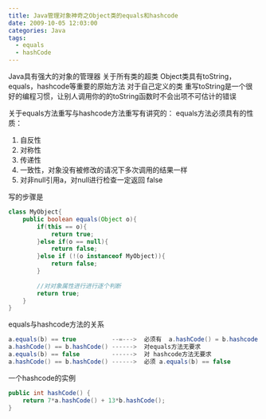 ```yaml
---
title: Java管理对象神奇之Object类的equals和hashcode
date: 2009-10-05 12:03:00
categories: Java
tags:
  - equals
  - hashCode
---
```


Java具有强大的对象的管理器
关于所有类的超类 Object类具有toString，equals，hashcode等重要的原始方法
对于自己定义的类 重写toString是一个很好的编程习惯，让别人调用你的的toString函数时不会出项不可估计的错误

关于equals方法重写与hashcode方法重写有讲究的：
equals方法必须具有的性质：
1. 自反性
2. 对称性
3. 传递性
4. 一致性，对象没有被修改的请况下多次调用的结果一样
5. 对非null引用a，对null进行检查一定返回 false

写的步骤是

```java
class MyObject{  
    public boolean equals(Object o){  
        if(this == o){  
            return true;  
        }else if(o == null){  
            return false;  
        }else if (!(o instanceof MyObject)){  
            return false;  
        }  
          
        //对对象属性进行进行逐个判断  
        return true;  
    }  
}  
```

equals与hashcode方法的关系

```java
a.equals(b) == true          --=--->  必须有  a.hashCode() = b.hashcode  
a.hashCode() == b.hashCode() ------>  对equals方法无要求  
a.equals(b) == false         ------>  对 hashcode方法无要求  
a.hashCode() == b.hashCode() ------>  必须 a.equals(b) == false  
```

一个hashcode的实例

```java
public int hashCode() {  
    return 7*a.hashCode() + 13*b.hashCode();  
}  
```